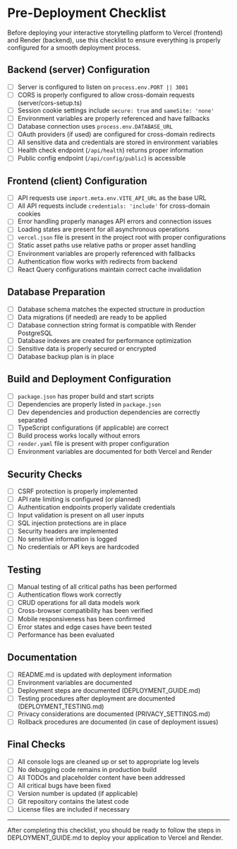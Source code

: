 # Pre-Deployment Checklist

Before deploying your interactive storytelling platform to Vercel (frontend) and Render (backend), use this checklist to ensure everything is properly configured for a smooth deployment process.

## Backend (server) Configuration

- [ ] Server is configured to listen on `process.env.PORT || 3001`
- [ ] CORS is properly configured to allow cross-domain requests (server/cors-setup.ts)
- [ ] Session cookie settings include `secure: true` and `sameSite: 'none'`
- [ ] Environment variables are properly referenced and have fallbacks
- [ ] Database connection uses `process.env.DATABASE_URL`
- [ ] OAuth providers (if used) are configured for cross-domain redirects
- [ ] All sensitive data and credentials are stored in environment variables
- [ ] Health check endpoint (`/api/health`) returns proper information
- [ ] Public config endpoint (`/api/config/public`) is accessible

## Frontend (client) Configuration

- [ ] API requests use `import.meta.env.VITE_API_URL` as the base URL
- [ ] All API requests include `credentials: 'include'` for cross-domain cookies
- [ ] Error handling properly manages API errors and connection issues
- [ ] Loading states are present for all asynchronous operations
- [ ] `vercel.json` file is present in the project root with proper configurations
- [ ] Static asset paths use relative paths or proper asset handling
- [ ] Environment variables are properly referenced with fallbacks
- [ ] Authentication flow works with redirects from backend
- [ ] React Query configurations maintain correct cache invalidation

## Database Preparation

- [ ] Database schema matches the expected structure in production
- [ ] Data migrations (if needed) are ready to be applied
- [ ] Database connection string format is compatible with Render PostgreSQL
- [ ] Database indexes are created for performance optimization
- [ ] Sensitive data is properly secured or encrypted
- [ ] Database backup plan is in place

## Build and Deployment Configuration

- [ ] `package.json` has proper build and start scripts
- [ ] Dependencies are properly listed in `package.json`
- [ ] Dev dependencies and production dependencies are correctly separated
- [ ] TypeScript configurations (if applicable) are correct
- [ ] Build process works locally without errors
- [ ] `render.yaml` file is present with proper configuration
- [ ] Environment variables are documented for both Vercel and Render

## Security Checks

- [ ] CSRF protection is properly implemented
- [ ] API rate limiting is configured (or planned)
- [ ] Authentication endpoints properly validate credentials
- [ ] Input validation is present on all user inputs
- [ ] SQL injection protections are in place
- [ ] Security headers are implemented
- [ ] No sensitive information is logged
- [ ] No credentials or API keys are hardcoded

## Testing

- [ ] Manual testing of all critical paths has been performed
- [ ] Authentication flows work correctly
- [ ] CRUD operations for all data models work
- [ ] Cross-browser compatibility has been verified
- [ ] Mobile responsiveness has been confirmed
- [ ] Error states and edge cases have been tested
- [ ] Performance has been evaluated

## Documentation

- [ ] README.md is updated with deployment information
- [ ] Environment variables are documented
- [ ] Deployment steps are documented (DEPLOYMENT_GUIDE.md)
- [ ] Testing procedures after deployment are documented (DEPLOYMENT_TESTING.md)
- [ ] Privacy considerations are documented (PRIVACY_SETTINGS.md)
- [ ] Rollback procedures are documented (in case of deployment issues)

## Final Checks

- [ ] All console logs are cleaned up or set to appropriate log levels
- [ ] No debugging code remains in production build
- [ ] All TODOs and placeholder content have been addressed
- [ ] All critical bugs have been fixed
- [ ] Version number is updated (if applicable)
- [ ] Git repository contains the latest code
- [ ] License files are included if necessary

---

After completing this checklist, you should be ready to follow the steps in DEPLOYMENT_GUIDE.md to deploy your application to Vercel and Render.